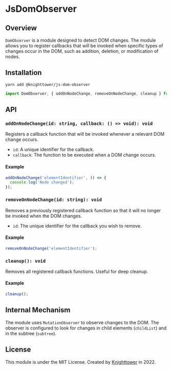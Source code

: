 # JsDomObserver


## Overview

`DomObserver` is a module designed to detect DOM changes. The module allows you to register callbacks that will be invoked when specific types of changes occur in the DOM, such as addition, deletion, or modification of nodes.

## Installation

```
yarn add @knighttower/js-dom-observer
```  


```typescript
import DomObserver, { addOnNodeChange, removeOnNodeChange, cleanup } from './DomObserver';
```

## API

### `addOnNodeChange(id: string, callback: () => void): void`

Registers a callback function that will be invoked whenever a relevant DOM change occurs.

- `id`: A unique identifier for the callback.
- `callback`: The function to be executed when a DOM change occurs.

#### Example

```typescript
addOnNodeChange('elementIdentifier', () => {
  console.log('Node changed');
});
```

### `removeOnNodeChange(id: string): void`

Removes a previously registered callback function so that it will no longer be invoked when the DOM changes.

- `id`: The unique identifier for the callback you wish to remove.

#### Example

```typescript
removeOnNodeChange('elementIdentifier');
```

### `cleanup(): void`

Removes all registered callback functions. Useful for deep cleanup.

#### Example

```typescript
cleanup();
```

## Internal Mechanism

The module uses `MutationObserver` to observe changes to the DOM. The observer is configured to look for changes in child elements (`childList`) and in the subtree (`subtree`).

## License

This module is under the MIT License. Created by [Knighttower](https://github.com/knighttower) in 2022.

